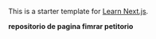 This is a starter template for [Learn Next.js](https://nextjs.org/learn).

**repositorio de pagina fimrar petitorio**
